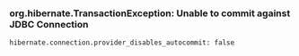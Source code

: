 ### org.hibernate.TransactionException: Unable to commit against JDBC Connection

```
hibernate.connection.provider_disables_autocommit: false

```
